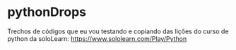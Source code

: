 # pythonDrops
Trechos de códigos que eu vou testando e copiando das lições do curso de python da soloLearn: https://www.sololearn.com/Play/Python

